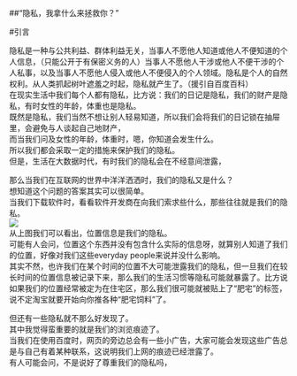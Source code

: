 ##“隐私，我拿什么来拯救你？”  

  
#引言  


隐私是一种与公共利益、群体利益无关，当事人不愿他人知道或他人不便知道的个人信息，（只能公开于有保密义务的人）当事人不愿他人干涉或他人不便干涉的个人私事，以及当事人不愿他人侵入或他人不便侵入的个人领域。隐私是个人的自然权利。从人类抓起树叶遮羞之时起，隐私就产生了。（援引自百度百科）  
在现实生活中我们每个人都有隐私，比方说：我们的日记是隐私，我们的财产是隐私，有时女性的年龄，体重也是隐私。  
既然是隐私，我们当然不想让别人轻易知道，所以我们会将我们的日记锁在抽屉里，会避免与人谈起自己地财产，  
而当我们问及女性的年龄，体重时，嗯，你知道会发生什么。  
所以我们都会采取一定的措施来保护我们的隐私。  
但是，生活在大数据时代，有时我们的隐私会在不经意间泄露，

那么当我们在互联网的世界中洋洋洒洒时，我们的隐私又是什么？  
想知道这个问题的答案其实可以很简单。  
当我们下载软件时，看看软件开发商在向我们索求些什么，那些往往就是我们的隐私。  
![](https://raw.githubusercontent.com/zlsteven/homework-source/gh-pages/images/TIM图片20181206154104.png)  
从上图我们可以看出，位置信息是我们的隐私。  
可能有人会问，位置这个东西并没有包含什么实际的信息呀，就算别人知道了我们的位置，好像对我们这些everyday people来说并没什么影响。  
其实不然，也许我们在某个时间的位置不大可能泄露我们的隐私，但一旦我们在较长时间的位置信息被记录下来，那么我们的生活习惯等隐私可能就暴露了。比方说如果我们的位置经常被定为在住宅区，那么我们很可能就被贴上了“肥宅”的标签，说不定淘宝就要开始向你推各种“肥宅饲料”了。  


但还有一些隐私就不那么好发现了。  
其中我觉得蛮重要的就是我们的浏览痕迹了。  
当我们在使用百度时，网页的旁边总会有一些小广告，大家可能会发现这些广告总是与自己有着某种联系，这说明我们上网的痕迹已经泄露了。  
有人可能会问，不是说好了尊重我们的隐私吗，

